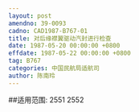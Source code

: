 ```yaml
---
layout: post
amendno: 39-0093
cadno: CAD1987-B767-01
title: 对后缘襟翼驱动汽封进行检查
date: 1987-05-20 00:00:00 +0800
effdate: 1987-05-22 00:00:00 +0800
tag: B767
categories: 中国民航局适航司
author: 陈南玲
---
```


##适用范围:
2551 2552

